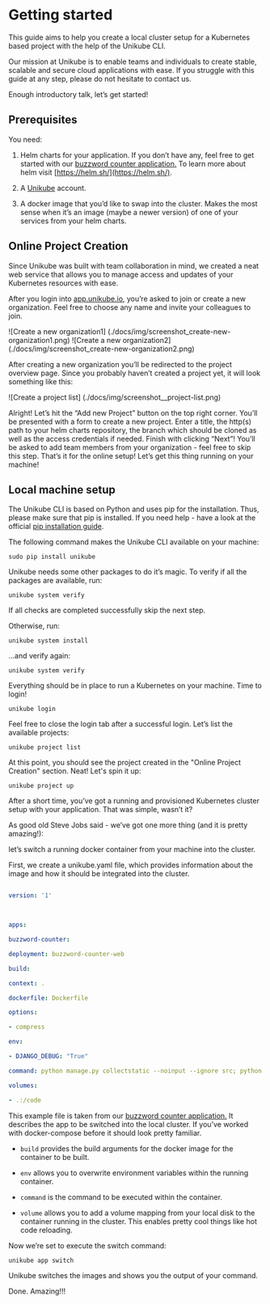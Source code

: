 # Getting started

  

This guide aims to help you create a local cluster setup for a Kubernetes based project with the help of the Unikube CLI.

  

Our mission at Unikube is to enable teams and individuals to create stable, scalable and secure cloud applications with ease. If you struggle with this guide at any step, please do not hesitate to contact us.

  

Enough introductory talk, let’s get started!

## Prerequisites

  

You need:

1.  Helm charts for your application. If you don’t have any, feel free to get started with our [buzzword counter application.](https://github.com/Blueshoe/buzzword-counter) To learn more about helm visit [https://helm.sh/](https://helm.sh/).
    
2.  A [Unikube](https://app.unikube.io) account.
    
3.  A docker image that you’d like to swap into the cluster. Makes the most sense when it’s an image (maybe a newer version) of one of your services from your helm charts.
    

## Online Project Creation

Since Unikube was built with team collaboration in mind, we created a neat web service that allows you to manage access and updates of your Kubernetes resources with ease.

After you login into [app.unikube.io](https://login.unikube.io/auth/realms/unikube/protocol/openid-connect/auth?client_id=frontend&redirect_uri=https%3A%2F%2Fapp.unikube.io%2F&state=3fb1027f-8b5c-4b28-8fe8-791dd998ff74&response_mode=fragment&response_type=code&scope=openid&nonce=3720bb97-7ea1-4587-8028-974f71f5b8d2), you’re asked to join or create a new organization. Feel free to choose any name and invite your colleagues to join.

![Create a new organization1] (./docs/img/screenshot_create-new-organization1.png)
![Create a new organization2] (./docs/img/screenshot_create-new-organization2.png)


After creating a new organization you’ll be redirected to the project overview page. Since you probably haven’t created a project yet, it will look something like this:

![Create a project list] (./docs/img/screenshot__project-list.png)

  

Alright! Let’s hit the “Add new Project” button on the top right corner. You’ll be presented with a form to create a new project. Enter a title, the http(s) path to your helm charts repository, the branch which should be cloned as well as the access credentials if needed. Finish with clicking “Next”! You’ll be asked to add team members from your organization - feel free to skip this step. That’s it for the online setup! Let’s get this thing running on your machine!

  

## Local machine setup

The Unikube CLI is based on Python and uses pip for the installation. Thus, please make sure that pip is installed. If you need help - have a look at the official [pip installation guide](https://pip.pypa.io/en/stable/installation/).

  

The following command makes the Unikube CLI available on your machine:

  

    sudo pip install unikube

  

Unikube needs some other packages to do it’s magic. To verify if all the packages are available, run:

  

    unikube system verify

  

If all checks are completed successfully skip the next step.

  

Otherwise, run:

  

    unikube system install

  

...and verify again:

  

    unikube system verify

  

Everything should be in place to run a Kubernetes on your machine. Time to login!

  

    unikube login

  

Feel free to close the login tab after a successful login. Let’s list the available projects:

  

    unikube project list

  

At this point, you should see the project created in the "Online Project Creation" section. Neat! Let's spin it up:

  

    unikube project up

  

After a short time, you’ve got a running and provisioned Kubernetes cluster setup with your application. That was simple, wasn’t it?

  

As good old Steve Jobs said - we’ve got one more thing (and it is pretty amazing!):

let’s switch a running docker container from your machine into the cluster.

  

First, we create a unikube.yaml file, which provides information about the image and how it should be integrated into the cluster.

  

```yaml

version: '1'

  

apps:

buzzword-counter:

deployment: buzzword-counter-web

build:

context: .

dockerfile: Dockerfile

options:

- compress

env:

- DJANGO_DEBUG: "True"

command: python manage.py collectstatic --noinput --ignore src; python manage.py runserver 0.0.0.0:{port}

volumes:

- .:/code

```

  

This example file is taken from our [buzzword counter application.](https://github.com/Blueshoe/buzzword-counter) It describes the app to be switched into the local cluster. If you’ve worked with docker-compose before it should look pretty familiar.

-   `build` provides the build arguments for the docker image for the container to be built.
    
-   `env` allows you to overwrite environment variables within the running container.
    
-   `command` is the command to be executed within the container.
    
-   `volume` allows you to add a volume mapping from your local disk to the container running in the cluster. This enables pretty cool things like hot code reloading.
    

  

Now we’re set to execute the switch command:

  

    unikube app switch

  
  

Unikube switches the images and shows you the output of your command.

  

Done. Amazing!!!
